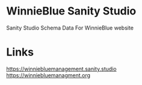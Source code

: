 # WinnieBlue Sanity Studio
Sanity Studio Schema Data For WinnieBlue website

# Links
https://winniebluemanagement.sanity.studio
https://winniebluemanagment.org
